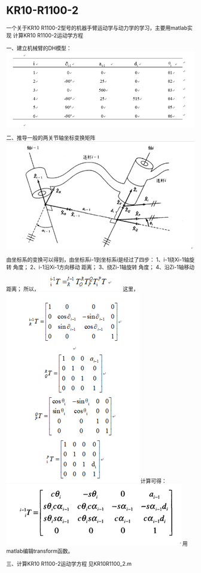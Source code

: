 # KR10-R1100-2
  一个关于KR10 R1100-2型号的机器手臂运动学与动力学的学习，主要用matlab实现
  计算KR10 R1100-2运动学方程
  
一、建立机械臂的DH模型：
![image](https://github.com/DDG-PYF/KR10-R1100-2/blob/main/img_file/1632826619(1).png)

二、推导一般的两关节轴坐标变换矩阵
![image](https://github.com/DDG-PYF/KR10-R1100-2/blob/main/img_file/1632826794(1).jpg)

由坐标系的变换可以得到，由坐标系i-1到坐标系i是经过了四步：
1、i-1绕Xi-1轴旋转 角度；
2、i-1沿Xi-1方向移动 距离；
3、绕Zi-1轴旋转 角度；
4、沿Zi-1轴移动 距离；
所以，
![image](https://github.com/DDG-PYF/KR10-R1100-2/blob/main/img_file/1632827331(1).jpg) 
这里，
![image](https://github.com/DDG-PYF/KR10-R1100-2/blob/main/img_file/1632827364(1).jpg) 
计算可得：
![image](https://github.com/DDG-PYF/KR10-R1100-2/blob/main/img_file/1632827376(1).png) 
  用matlab编辑transform函数。

三、计算KR10 R1100-2运动学方程
见KR10R1100_2.m

